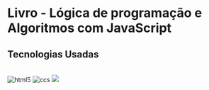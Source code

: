 # Livro - Lógica de programação e Algoritmos com JavaScript
## Tecnologias Usadas

<div style="display: inline_block"><br>
    <img aling="center" alt="html5" src="https://img.shields.io/badge/HTML5-E34F26?style=for-the-badge&logo=html5&logoColor=white"/>
    <img aling="center" alt="ccs" src="https://img.shields.io/badge/CSS3-1572B6?style=for-the-badge&logo=css3&logoColor=white"/>
    <img aling="center" src="https://img.shields.io/badge/JavaScript-323330?style=for-the-badge&logo=javascript&logoColor=F7DF1E"/>
</div>
